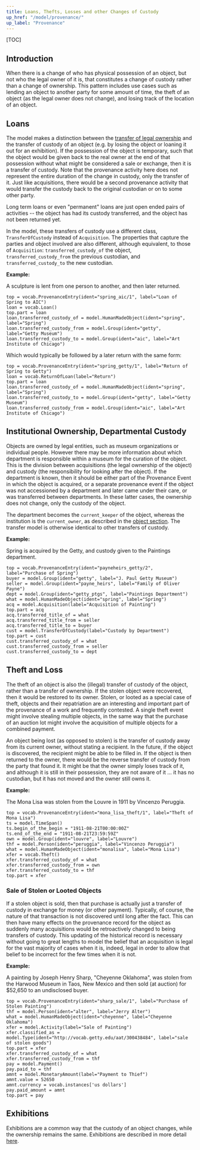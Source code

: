```yaml
---
title: Loans, Thefts, Losses and other Changes of Custody
up_href: "/model/provenance/"
up_label: "Provenance"
---
```


[TOC]

## Introduction

When there is a change of who has physical possession of an object, but not who the legal owner of it is, that constitutes a change of custody rather than a change of ownership.  This pattern includes use cases such as lending an object to another party for some amount of time, the theft of an object (as the legal owner does not change), and losing track of the location of an object. 


## Loans

The model makes a distinction between the [transfer of legal ownership](../acquisition) and the transfer of custody of an object (e.g. by losing the object or loaning it out for an exhibition). If the possession of the object is temporary, such that the object would be given back to the real owner at the end of that possession without what might be considered a sale or exchange, then it is a transfer of custody.  Note that the provenance activity here does not represent the entire duration of the change in custody, only the transfer of it.  Just like acquisitions, there would be a second provenance activity that would transfer the custody back to the original custodian or on to some other party.

Long term loans or even "permanent" loans are just open ended pairs of activities -- the object has had its custody transferred, and the object has not been returned yet.

In the model, these transfers of custody use a different class, `TransferOfCustody` instead of `Acquisition`. The properties that capture the parties and object involved are also different, although equivalent, to those of `Acquisition`: `transferred_custody_of` the object, `transferred_custody_from` the previous custodian, and `transferred_custody_to` the new custodian.

__Example:__

A sculpture is lent from one person to another, and then later returned.

```crom
top = vocab.ProvenanceEntry(ident="spring_aic/1", label="Loan of Spring to AIC")
loan = vocab.Loan()
top.part = loan
loan.transferred_custody_of = model.HumanMadeObject(ident="spring", label="Spring")
loan.transferred_custody_from = model.Group(ident="getty", label="Getty Museum")
loan.transferred_custody_to = model.Group(ident="aic", label="Art Institute of Chicago")
```

Which would typically be followed by a later return with the same form:

```crom
top = vocab.ProvenanceEntry(ident="spring_getty/1", label="Return of Spring to Getty")
loan = vocab.ReturnOfLoan(label="Return")
top.part = loan
loan.transferred_custody_of = model.HumanMadeObject(ident="spring", label="Spring")
loan.transferred_custody_to = model.Group(ident="getty", label="Getty Museum")
loan.transferred_custody_from = model.Group(ident="aic", label="Art Institute of Chicago")
```

## Institutional Ownership, Departmental Custody

Objects are owned by legal entities, such as museum organizations or individual people. However there may be more information about which department is responsible within a museum for the curation of the object. This is the division between acquisitions (the legal ownership of the object) and custody (the responsibility for looking after the object). If the department is known, then it should be either part of the Provenance Event in which the object is acquired, or a separate provenance event if the object was not accessioned by a department and later came under their care, or was transferred between departments. In these latter cases, the ownership does not change, only the custody of the object.

The department becomes the `current_keeper` of the object, whereas the institution is the `current_owner`, as described in the [object section](/model/object/ownership/). The transfer model is otherwise identical to other transfers of custody.

__Example:__

Spring is acquired by the Getty, and custody given to the Paintings department.

```crom
top = vocab.ProvenanceEntry(ident="payneheirs_getty/2", label="Purchase of Spring")
buyer = model.Group(ident="getty", label="J. Paul Getty Museum")
seller = model.Group(ident="payne_heirs", label="Family of Oliver Payne")
dept = model.Group(ident="getty_ptgs", label="Paintings Department")
what = model.HumanMadeObject(ident="spring", label="Spring")
acq = model.Acquisition(label="Acquisition of Painting")
top.part = acq
acq.transferred_title_of = what
acq.transferred_title_from = seller
acq.transferred_title_to = buyer
cust = model.TransferOfCustody(label="Custody by Department")
top.part = cust
cust.transferred_custody_of = what
cust.transferred_custody_from = seller
cust.transferred_custody_to = dept
```

## Theft and Loss

The theft of an object is also the (illegal) transfer of custody of the object, rather than a transfer of ownership. If  the stolen object were recovered, then it would be restored to its owner. Stolen, or looted as a special case of theft, objects and their repatriation are an interesting and important part of the provenance of a work and frequently contested. A single theft event might involve stealing multiple objects, in the same way that the purchase of an auction lot might involve the acquisition of multiple objects for a combined payment. 

An object being lost (as opposed to stolen) is the transfer of custody away from its current owner, without stating a recipient.  In the future, if the object is discovered, the recipient might be able to be filled in.  If the object is then returned to the owner, there would be the reverse transfer of custody from the party that found it.  It might be that the owner simply loses track of it, and although it is still in their possession, they are not aware of it ... it has no custodian, but it has not moved and the owner still owns it.

__Example:__

The Mona Lisa was stolen from the Louvre in 1911 by Vincenzo Peruggia.

```crom
top = vocab.ProvenanceEntry(ident="mona_lisa_theft/1", label="Theft of Mona Lisa")
ts = model.TimeSpan()
ts.begin_of_the_begin = "1911-08-21T00:00:00Z"
ts.end_of_the_end = "1911-08-21T23:59:59Z"
own = model.Group(ident="louvre", label="Louvre")
thf = model.Person(ident="peruggia", label="Vincenzo Peruggia")
what = model.HumanMadeObject(ident="monalisa", label="Mona Lisa")
xfer = vocab.Theft()
xfer.transferred_custody_of = what
xfer.transferred_custody_from = own
xfer.transferred_custody_to = thf
top.part = xfer
```

### Sale of Stolen or Looted Objects

If a stolen object is sold, then that purchase is actually just a transfer of custody in exchange for money (or other payment). Typically, of course, the nature of that transaction is not discovered until long after the fact. This can then have many effects on the provenance record for the object as suddenly many acquisitions would be retroactively changed to being transfers of custody. This updating of the historical record is necessary without going to great lengths to model the belief that an acquisition is legal for the vast majority of cases when it is, indeed, legal in order to allow that belief to be incorrect for the few times when it is not.

__Example:__

A painting by Joseph Henry Sharp, "Cheyenne Oklahoma", was stolen from the Harwood Museum in Taos, New Mexico and then sold (at auction) for $52,650 to an undisclosed buyer.

```crom
top = vocab.ProvenanceEntry(ident="sharp_sale/1", label="Purchase of Stolen Painting")
thf = model.Person(ident="alter", label="Jerry Alter")
what = model.HumanMadeObject(ident="cheyenne", label="Cheyenne Oklahoma")
xfer = model.Activity(label="Sale of Painting")
xfer.classified_as = model.Type(ident="http://vocab.getty.edu/aat/300438484", label="sale of stolen goods")
top.part = xfer
xfer.transferred_custody_of = what
xfer.transferred_custody_from = thf
pay = model.Payment()
pay.paid_to = thf
amnt = model.MonetaryAmount(label="Payment to Thief")
amnt.value = 52650
amnt.currency = vocab.instances['us dollars']
pay.paid_amount = amnt
top.part = pay
```

## Exhibitions

Exhibitions are a common way that the custody of an object changes, while the ownership remains the same.  Exhibitions are described in more detail [here](/model/exhibition/).
